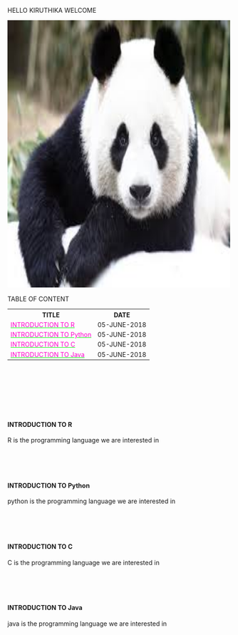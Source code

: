 HELLO KIRUTHIKA WELCOME

<img src="panda.jpg" width="500" height="600">

TABLE OF CONTENT
<table>
  <tr>
    <th>TITLE</th>
    <th>DATE</th>
  </tr>
  <tr>
    <td><a href="#one" style="color: rgb(0,255,0)"><font color="FF00CC">INTRODUCTION TO R</font></a></td>
    <td>05-JUNE-2018</td>
  </tr>
  <tr>
    <td><a href="#two" style="color: rgb(0,255,0)"><font color="FF00CC">INTRODUCTION TO Python</font></a></td>
    <td>05-JUNE-2018</td>
  </tr><tr>
    <td><a href="#three" style="color: rgb(0,255,0)"><font color="FF00CC">INTRODUCTION TO C</font></a></td>
    <td>05-JUNE-2018</td>
  </tr><tr>
    <td><a href="#four" style="color: rgb(0,255,0)"><font color="FF00CC">INTRODUCTION TO Java</font></a></td>
    <td>05-JUNE-2018</td>
  </tr>
</table>
<br><br><br>
<br><br><br>

<p id="one">
<h4>INTRODUCTION TO R </h4>
R is the programming language we are interested in
</p><br><br><br>

<p id="two">
<h4>INTRODUCTION TO Python </h4>
python is the programming language we are interested in
</p><br><br><br>

<p id="three">
<h4>INTRODUCTION TO C </h4>
C is the programming language we are interested in
</p><br><br><br>

<p id="four">
<h4>INTRODUCTION TO Java</h4>
java is the programming language we are interested in
</p><br><br><br>

